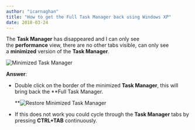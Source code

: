 ```yaml
---
author: "icarnaghan"
title: "How to get the Full Task Manager back using Windows XP"
date: 2018-03-24
---
```


The **Task Manager** has disappeared and I can only see the **performance** view, there are no other tabs visible, can only see a **minimized** version of the **Task Manager**.

![Minimized Task Manager](images/taskmgr.png "Minimized Task Manager")

**Answer**:

- Double click on the border of the minimized **Task Manager**, this will bring back the **Full Task Manager.
    
    **![Restore Minimized Task Manager](images/taskmgr1.png "Restore Minimized Task Manager")
- If this does not work you could cycle through the **Task Manager** tabs by pressing **CTRL+TAB** continuously.
